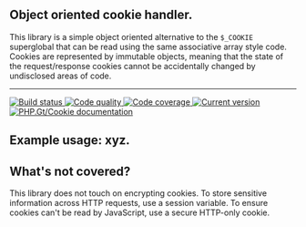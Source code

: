 Object oriented cookie handler.
-------------------------------

This library is a simple object oriented alternative to the `$_COOKIE` superglobal that can be read using the same associative array style code. Cookies are represented by immutable objects, meaning that the state of the request/response cookies cannot be accidentally changed by undisclosed areas of code.

***

<a href="https://circleci.com/gh/PhpGt/Cookie" target="_blank">
	<img src="https://img.shields.io/circleci/project/PhpGt/Cookie/master.svg?style=flat-square" alt="Build status" />
</a>
<a href="https://scrutinizer-ci.com/g/PhpGt/Cookie" target="_blank">
	<img src="https://img.shields.io/scrutinizer/g/PhpGt/Cookie/master.svg?style=flat-square" alt="Code quality" />
</a>
<a href="https://scrutinizer-ci.com/g/PhpGt/Cookie" target="_blank">
	<img src="https://img.shields.io/scrutinizer/coverage/g/PhpGt/Cookie/master.svg?style=flat-square" alt="Code coverage" />
</a>
<a href="https://packagist.org/packages/PhpGt/Cookie" target="_blank">
	<img src="https://img.shields.io/packagist/v/PhpGt/Cookie.svg?style=flat-square" alt="Current version" />
</a>
<a href="http://www.php.gt/cookie" target="_blank">
	<img src="https://img.shields.io/badge/docs-www.php.gt/cookie-26a5e3.svg?style=flat-square" alt="PHP.Gt/Cookie documentation" />
</a>

## Example usage: xyz.

## What's not covered?

This library does not touch on encrypting cookies. To store sensitive information across HTTP requests, use a session variable. To ensure cookies can't be read by JavaScript, use a secure HTTP-only cookie.
